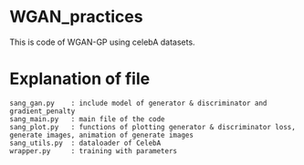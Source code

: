 # WGAN_practices
This is code of WGAN-GP using celebA datasets.

# Explanation of file
```
sang_gan.py    : include model of generator & discriminator and gradient_penalty
sang_main.py   : main file of the code 
sang_plot.py   : functions of plotting generator & discriminator loss, generate images, animation of generate images  
sang_utils.py  : dataloader of CelebA
wrapper.py     : training with parameters

```
